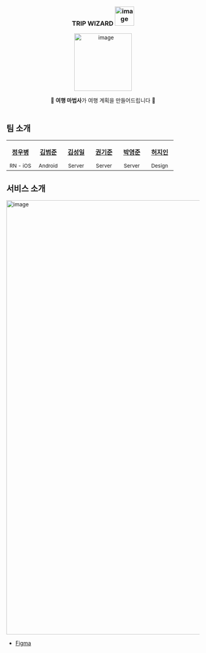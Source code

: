 <div align="center">

<h3>TRIP WIZARD <img width="50" alt="image" src="https://media.giphy.com/media/v1.Y2lkPTc5MGI3NjExOWUxOHEyajgwcjVpdGNiOWZqcDBpMjVueDc5dmVzbnZoNjI4cDhxZyZlcD12MV9pbnRlcm5hbF9naWZfYnlfaWQmY3Q9cw/kUzZPC32NH7qteJp3G/giphy.gif"></h3>
<img width="150" alt="image" src="https://github.com/sipe-team/sipethon-2_7/assets/42997924/24887553-a369-4911-a474-a65889907022">

🧚‍ **여행 마법사**가 여행 계획을 만들어드립니다 🧚️<br><br>

</div>

## 팀 소개

<table width="100%" align="center">
  <tr>
    <td align="center" valign="top" width="16.6%"><a href="https://github.com/woobottle"><img src="https://avatars.githubusercontent.com/u/50283326?v=4" alt=""/><br /><p><b>정우병</b></p></a><small>RN - iOS</small></td>
    <td align="center" valign="top" width="16.6%"><a href="https://github.com/omjoonkim"><img src="https://avatars.githubusercontent.com/u/13516107?v=4" alt=""/><br /><p><b>김범준</b></p></a><small>Android</small></td>
    <td align="center" valign="top" width="16.6%"><a href="https://github.com/kshired"><img src="https://avatars.githubusercontent.com/u/36851531?v=4" alt=""/><br /><p><b>김성일</b></p></a><small>Server</small></td>
    <td align="center" valign="top" width="16.6%"><a href="https://github.com/kkjsw17"><img src="https://avatars.githubusercontent.com/u/39583312?v=4" alt=""/><br /><p><b>권기준</b></p></a><small>Server</small></td>
    <td align="center" valign="top" width="16.6%"><a href="https://github.com/jun108059"><img src="https://avatars.githubusercontent.com/u/42997924?v=4" alt=""/><br /><p><b>박영준</b></p></a><small>Server</small></td>
    <td align="center" valign="top" width="16.6%"><a href="https://github.com/HeoJiin"><img src="https://github.com/sipe-team/sipethon-2_7/assets/42997924/f90373ab-abe5-4c57-b7bd-8a368a11a0d2" alt=""/><br /><p><b>허지인</b></p></a><small>Design</small></td>
  </tr>
</table>

## 서비스 소개

<img width="1132" alt="image" src="https://github.com/sipe-team/sipethon-2_7/assets/42997924/7ac6a381-069d-46e6-ab7a-0aecbf694548">

- [Figma](https://www.figma.com/design/hQPHX1N3wooCOkX2qpu6ef/%EC%97%AC%ED%96%89%EC%9D%98-%EB%A7%88%EB%B2%95%EC%82%AC-(%EA%B0%80%EC%A0%9C)?node-id=0-1&t=ltEUfcEIcNbo1Pjj-0)
